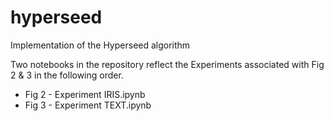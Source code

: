 # hyperseed
Implementation of the Hyperseed algorithm



Two notebooks in the repository reflect the Experiments associated with Fig 2 & 3 in the following order. 
 - Fig 2 - Experiment IRIS.ipynb
 - Fig 3 - Experiment TEXT.ipynb



